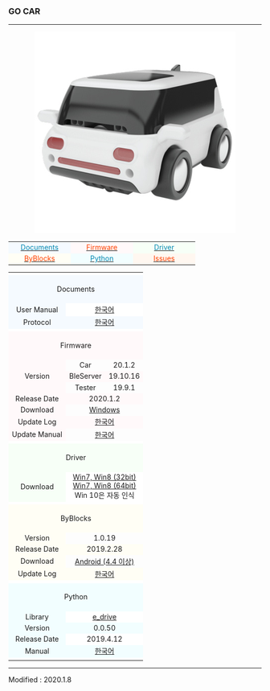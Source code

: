 ### GO CAR

---

<div align="center">
    <img src="/assets/images/products/e_drive.jpg" alt="e_drive">
    <table style="padding: 0px 0px 0px 0px;">
        <tr>
            <td width="110" style="background-color:#F5FAFF"><a href="#Documents"><span style="color:#0489B1"><div align="center">Documents</div></span></a></td>
            <td width="110" style="background-color:#FFF9FA"><a href="#Firmware"><span style="color:#FF4000"><div align="center">Firmware</div></span></a></td>
            <td width="110" style="background-color:#F7FFF7"><a href="#Driver"><span style="color:#0489B1"><div align="center">Driver</div></span></a></td>
            </tr><tr>
            <td width="110" style="background-color:#FFFEF5"><a href="#ByBlocks"><span style="color:#FF4000"><div align="center">ByBlocks</div></span></a></td>
            <td width="110" style="background-color:#F2FEFF"><a href="#Python"><span style="color:#0489B1"><div align="center">Python</div></span></a></td>
            <td width="110" style="background-color:#FFF7F0"><a href="https://github.com/BYROBOT/drone7/issues/" target="_blank"><span style="color:#FF4000"><div align="center">Issues</div></span></a></td>
        </tr>
    </table>
    <!--
    <table style="padding: 0px 0px 0px 0px;">
        <tr>
            <td width="10" style="background-color:#F5FAFF"><a href="#Documents"><span style="color:#0489B1"><div align="center">Documents</div></span></a></td>
            <td width="10" style="background-color:#FFF9FA"><a href="#Firmware"><span style="color:#FF4000"><div align="center">Firmware</div></span></a></td>
            <td width="10" style="background-color:#F7FFF7"><a href="#Driver"><span style="color:#0489B1"><div align="center">Driver</div></span></a></td>
            <td width="10" style="background-color:#FFFEF5"><a href="#ByBlocks"><span style="color:#FF4000"><div align="center">ByBlocks</div></span></a></td>
            <td width="10" style="background-color:#F2FEFF"><a href="#Python"><span style="color:#0489B1"><div align="center">Python</div></span></a></td>
            <td width="10" style="background-color:#FFF7F0"><a href="https://github.com/BYROBOT/drone7/issues/" target="_blank"><span style="color:#FF4000"><div align="center">Issues</div></span></a></td>
        </tr>
    </table>
    -->
    <table>
        <td colspan="3" style="background-color:#FFFFFF"></td>
        <!-- Documents -->
        <tr>
            <td colspan="3" style="background-color:#F5FAFF"><div align="center"><a name="Documents"></a>&nbsp;<br>Documents<br>&nbsp;</div></td>
        </tr>
        <tr>
            <td style="background-color:#F5FAFF"><div align="center">User Manual</div></td>
            <td colspan="2" style="background-color:#FFFFFF"><div align="center"><a href="/documents/kr/products/e_drive/manual/user/">한국어</a></div></td>
        </tr>
        <tr>
            <td style="background-color:#F5FAFF"><div align="center">Protocol</div></td>
            <td colspan="2" style="background-color:#F5FAFF"><div align="center"><a href="/documents/kr/products/e_drive/protocol/">한국어</a></div></td>
        </tr>
        <tr><td colspan="3" style="background-color:#FFFFFF"></td></tr>
        <!-- Firmware -->
        <tr>
            <td colspan="3" style="background-color:#FFF9FA"><div align="center"><a name="Firmware"></a>&nbsp;<br>Firmware<br>&nbsp;</div></td>
        </tr>
        <tr>
            <td rowspan="3" style="background-color:#FFF9FA"><div align="center">Version</div></td>
            <td><div align="center">Car</div></td>
            <td><div align="center">20.1.2</div></td>
        </tr>
        <tr>
            <td style="background-color:#FFF9FA"><div align="center">BleServer</div></td>
            <td style="background-color:#FFF9FA"><div align="center">19.10.16</div></td>
        </tr>
        <tr>
            <td><div align="center">Tester</div></td>
            <td><div align="center">19.9.1</div></td>
        </tr>
        <tr>
            <td style="background-color:#FFF9FA"><div align="center">Release Date</div></td>
            <td colspan="2" style="background-color:#FFF9FA"><div align="center">2020.1.2</div></td>
        </tr>
        <tr>
            <td style="background-color:#FFF9FA"><div align="center">Download</div></td>
            <td colspan="2"><div align="center"><a href="https://drive.google.com/open?id=1mOKWhJ9oUCj1C14aO3CuIpph-YWxiJUR" target="_blank">Windows</a></div></td>
        </tr>
        <tr>
            <td style="background-color:#FFF9FA"><div align="center">Update Log</div></td>
            <td colspan="2" style="background-color:#FFF9FA"><div align="center"><a href="/documents/kr/products/e_drive/log/updates/firmware/">한국어</a></div></td>
        </tr>
        <tr>
            <td style="background-color:#FFF9FA"><div align="center">Update Manual</div></td>
            <td colspan="2">
                <div align="center">
                    <a href="/documents/kr/products/e_drive/manual/update/drone4autoupdaterlight/">한국어</a>
                </div>
            </td>
        </tr>
        <tr><td colspan="3" style="background-color:#FFFFFF"></td></tr>
        <!-- Driver -->
        <tr>
            <td colspan="3" style="background-color:#F7FFF7"><div align="center"><a name="Driver"></a>&nbsp;<br>Driver<br>&nbsp;</div></td>
        </tr>
        <tr>
            <td style="background-color:#F7FFF7">
                <div align="center">Download</div>
            </td>
            <td colspan="2" style="background-color:#FFFFFF">
                <div align="center"><a href="https://drive.google.com/open?id=1HisAPi3nipnnyuFklNXiKn46cV_5P0iy" target="_blank">Win7, Win8 (32bit)</a></div>
                <div align="center"><a href="https://drive.google.com/open?id=1Cm7fIt9XAi-dUNnqxVblNriL8oVfqekg" target="_blank">Win7, Win8 (64bit)</a></div>
                <div align="center">Win 10은 자동 인식</div>
            </td>
        </tr>
        <tr><td colspan="3" style="background-color:#FFFFFF"></td></tr>
        <!-- ByBlocks -->
        <tr>
            <td colspan="3" style="background-color:#FFFEF5"><div align="center"><a name="ByBlocks"></a>&nbsp;<br>ByBlocks<br>&nbsp;</div></td>
        </tr>
        <tr>
            <td style="background-color:#FFFEF5"><div align="center">Version</div></td>
            <td colspan="2"><div align="center">1.0.19</div></td>
        </tr>
        <tr>
            <td style="background-color:#FFFEF5"><div align="center">Release Date</div></td>
            <td colspan="2" style="background-color:#FFFEF5"><div align="center">2019.2.28</div></td>
        </tr>
        <tr>
            <td style="background-color:#FFFEF5">
                <div align="center">Download</div>
            </td>
            <td colspan="2">
                <div align="center"><a href="https://s3.ap-northeast-2.amazonaws.com/byrobot/byblocks-edrone_1.0.19.apk" target="_blank">Android (4.4 이상)</a></div>
            </td>
        </tr>
        <tr>
            <td style="background-color:#FFFEF5"><div align="center">Update Log</div></td>
            <td colspan="2" style="background-color:#FFFEF5"><div align="center"><a href="/documents/kr/products/e_drive/log/updates/byblocks/">한국어</a></div></td>
        </tr>
        <tr><td colspan="3" style="background-color:#FFFFFF"></td></tr>
        <!-- Python -->
        <tr>
            <td colspan="3" style="background-color:#F2FEFF"><div align="center"><a name="Python"></a>&nbsp;<br>Python<br>&nbsp;</div></td>
        </tr>
        <tr>
            <td style="background-color:#F2FEFF"><div align="center">Library</div></td>
            <td colspan="2" style="background-color:#FFFFFF"><div align="center"><a href="https://pypi.python.org/pypi/e_drive" target="_blank">e_drive</a></div></td>
        </tr>
        <tr>
            <td style="background-color:#F2FEFF"><div align="center">Version</div></td>
            <td colspan="2" style="background-color:#F2FEFF"><div align="center">0.0.50</div></td>
        </tr>
        <tr>
            <td style="background-color:#F2FEFF"><div align="center">Release Date</div></td>
            <td colspan="2" style="background-color:#FFFFFF"><div align="center">2019.4.12</div></td>
        </tr>
        <tr>
            <td style="background-color:#F2FEFF"><div align="center">Manual</div></td>
            <td colspan="2" style="background-color:#F2FEFF"><div align="center"><a href="/documents/kr/products/e_drive/library/python/e_drive/">한국어</a></div></td>
        </tr>
        <tr><td colspan="3" style="background-color:#FFFFFF"></td></tr>
    </table>
</div>

---

Modified : 2020.1.8
